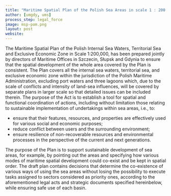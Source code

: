 ```yaml
---
title: "Maritime Spatial Plan of the Polish Sea Areas in scale 1 : 200 000"
author: [umgdy, ums]
process_step: legal_force
image: msp-pom.png
layout: post
website: 
---
```


The Maritime Spatial Plan of the Polish Internal Sea Waters, Territorial Sea and Exclusive Economic Zone in Scale 1:200,000, has been prepared jointly by directors of Maritime Offices in Szczecin, Słupsk and Gdynia to ensure that the spatial development of the whole area covered by the Plan is consistent. The Plan covers all the internal sea waters, territorial sea, and exclusive economic zone within the jurisdiction of the Polish Maritime Administration, excluding port waters and three lagoons which, due to the scale of conflicts and intensity of land-sea influences, will be covered by separate plans in larger scale so that detailed issues can be included therein.
The purpose of the Act is to establish a tool for spatial and functional coordination of actions, including without limitation those relating to sustainable implementation of undertakings within sea areas, i.e., to:

- ensure that their features, resources, and properties are effectively used for various social and economic purposes;
- reduce conflict between users and the surrounding environment;
- ensure resilience of non-recoverable resources and environmental processes in the perspective of the current and next generations.

The purpose of the Plan is to support sustainable development of sea areas, for example, by pointing out the areas and specifying how various modes of maritime spatial development could co-exist and be kept in spatial order. The draft plan contains decisions that determine the co-existence of various ways of using the sea areas without losing the possibility to execute tasks assigned to sectors considered as priority ones, according to the aforementioned legal acts and strategic documents specified hereinbelow, while ensuring safe use of each basin.



